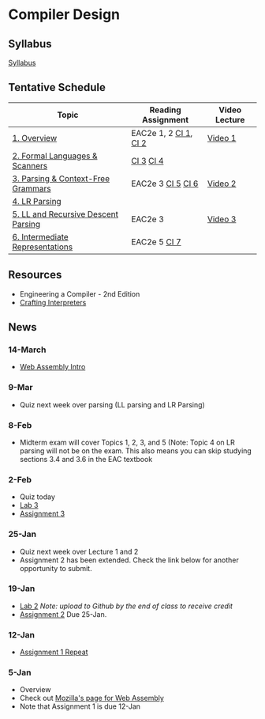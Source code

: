 # Compiler Design

## Syllabus

[Syllabus](syllabus.md)

## Tentative Schedule

| Topic                                                             | Reading Assignment                                                                                                                                       | Video Lecture                                  |
|-------------------------------------------------------------------|----------------------------------------------------------------------------------------------------------------------------------------------------------|------------------------------------------------|
| [1. Overview](lectures/A-overview.pptx)                           | EAC2e  1, 2 [CI 1](https://www.craftinginterpreters.com/introduction.html), [CI 2](https://www.craftinginterpreters.com/a-map-of-the-territory.html)     | [Video 1](https://www.youtube.com/watch?v=Kk22pqxy_VI) |
| [2. Formal Languages & Scanners](lectures/B-regexp.pptx)          | [CI 3](https://www.craftinginterpreters.com/the-lox-language.html)  [CI 4](https://www.craftinginterpreters.com/scanning.html)                           |
| [3. Parsing & Context-Free Grammars](lectures/C-grammars.pptx)    | EAC2e 3 [CI 5](https://www.craftinginterpreters.com/representing-code.html)        [CI 6](https://www.craftinginterpreters.com/parsing-expressions.html) | [Video 2](https://www.youtube.com/watch?v=DwK5EAC3kDI) |
| [4. LR Parsing](lectures/D-lr-parsing.pptx)                       |                                                                                                                                                          |
| [5. LL and Recursive Descent Parsing](lectures/F-ll-parsing.pptx) | EAC2e 3                                                                                                                                                  | [Video 3](https://youtu.be/8xiEkS9fpjE?t=5579) |
| [6. Intermediate Representations](lectures/G-IRs.pptx)            | EAC2e 5      [CI 7](https://www.craftinginterpreters.com/evaluating-expressions.html)                                                                    |                                                |

## Resources

* Engineering a Compiler - 2nd Edition
* [Crafting Interpreters](http://craftinginterpreters.com/)

## News

### 14-March

* [Web Assembly Intro](https://www.youtube.com/watch?v=qDTpLKJ6e4M)

### 9-Mar

* Quiz next week over parsing (LL parsing and LR Parsing)

### 8-Feb

* Midterm exam will cover Topics 1, 2, 3, and 5  (Note: Topic 4 on LR parsing will not be on the exam.  This also means you can skip studying sections 3.4 and 3.6 in the EAC textbook 

### 2-Feb

* Quiz today
* [Lab 3](https://classroom.github.com/a/I7ggYp6d)
* [Assignment 3](https://classroom.github.com/a/SZbwzujd)

### 25-Jan

* Quiz next week over Lecture 1 and 2
* Assignment 2 has been extended.  Check the link below for another opportunity to submit.

### 19-Jan 

* [Lab 2](https://classroom.github.com/a/y-jgJC66) *Note: upload to Github by the end of class to receive credit*
* [Assignment 2](https://classroom.github.com/a/KYaM6G7g) Due 25-Jan.

### 12-Jan

* [Assignment 1 Repeat](https://classroom.github.com/a/fddYkAWl)
    
### 5-Jan

* Overview
* Check out [Mozilla's page for Web Assembly](https://developer.mozilla.org/en-US/docs/WebAssembly)
* Note that Assignment 1 is due 12-Jan